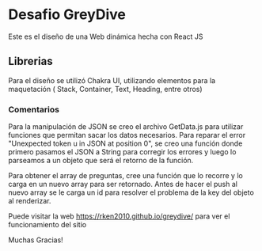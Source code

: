 # Desafio GreyDive

Este es el diseño de una Web dinámica hecha con React JS

## Librerias

Para el diseño se utilizó Chakra UI, utilizando elementos para la maquetación ( Stack, Container, Text, Heading, entre otros)

### Comentarios

Para la manipulación de JSON se creo el archivo GetData.js para utilizar funciones que permitan sacar los datos necesarios. Para reparar el error  "Unexpected token u in JSON at position 0", se creo una función donde primero pasamos el JSON a String para corregir los errores y luego lo parseamos a un objeto que será el retorno de la función.

Para obtener el array de preguntas, cree una función que lo recorre y lo carga en un nuevo array para ser retornado. Antes de hacer el push al nuevo array se le carga un id para resolver el problema de la key del objeto al renderizar.

Puede visitar la web https://rken2010.github.io/greydive/ para ver el funcionamiento del sitio

Muchas Gracias!
